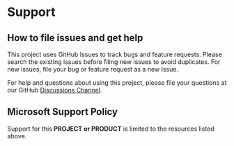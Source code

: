 # Support

## How to file issues and get help  

This project uses GitHub Issues to track bugs and feature requests. Please search the existing 
issues before filing new issues to avoid duplicates.  For new issues, file your bug or 
feature request as a new Issue.

For help and questions about using this project, please file your questions at our GitHub [Discussions Channel](https://github.com/microsoft/build-server-for-gradle/discussions).

## Microsoft Support Policy  

Support for this **PROJECT or PRODUCT** is limited to the resources listed above.
